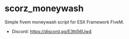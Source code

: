 # scorz_moneywash
Simple fivem moneywash script for ESX Framework FiveM.
* Discord: https://discord.gg/E3ttj56Uw4
